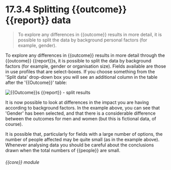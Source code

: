 # 17.3.4    Splitting {{outcome}} {{report}} data

> To explore any differences in {{outcome}} results in more detail, it is possible to split the data by background personal factors (for example, gender). 

To explore any differences in {{outcome}} results in more detail through the {{outcome}} {{report}}s, it is possible to split the data by background factors (for example, gender or organisation size). Fields available are those in use profiles that are select-boxes. If you choose something from the 'Split data' drop-down box you will see an additional column in the table after the '{{Outcome}}' table:

![{{Outcome}}s {{report}} - split results]({{imgpath}}136a.png)

It is now possible to look at differences in the impact you are having according to background factors. In the example above, you can see that 'Gender' has been selected, and that there is a considerable difference between the outcomes for men and women (but this is fictional data, of course).

It is possible that, particularly for fields with a large number of options, the number of people affected may be quite small (as in the example above). Whenever analysing data you should be careful about the conclusions drawn when the total numbers of {{people}} are small. 

###### {{core}} module

